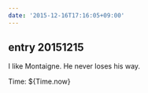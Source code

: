 ```yaml
---
date: '2015-12-16T17:16:05+09:00'
---
```


## entry 20151215

I like Montaigne. He never loses his way.

Time: ${Time.now}

